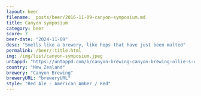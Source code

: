 ```yaml
---
layout: beer
filename: _posts/beer/2016-11-09-canyon-symposium.md
title: Canyon symposium
category: beer
score: 7
beer-date: "2024-11-09"
desc: "Smells like a brewery, like hops that have just been malted"
permalink: /beer/:title.html
img: /img/list/canyon-symposium.jpeg
untappd: "https://untappd.com/b/canyon-brewing-canyon-brewing-ollie-s-chestnut-symposium-amber-ale/5800321"
country: "New Zealand"
brewery: "Canyon Brewing"
breweryURL: "breweryURL"
style: "Red Ale - American Amber / Red"
---
```

